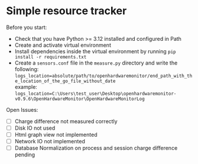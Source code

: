 # Simple resource tracker


Before you start:
- Check that you have Python >= 3.12 installed and configured in Path
- Create and activate virtual environment
- Install dependencies inside the virtual environment by running `pip install -r requirements.txt`
- Create a `sensors.conf` file in the `measure.py` directory and write the following:
`logs_location=absolute/path/to/openhardwaremonitor/end_path_with_the_location_of_the_go_file_without_date`  
example:
`logs_location=C:\Users\test_user\Desktop\openhardwaremonitor-v0.9.6\OpenHardwareMonitor\OpenHardwareMonitorLog`  

Open Issues:
- [ ] Charge difference not measured correctly
- [ ] Disk IO not used
- [ ] Html graph view not implemented
- [ ] Network IO not implemented
- [ ] Database Normalization on process and session charge difference pending
